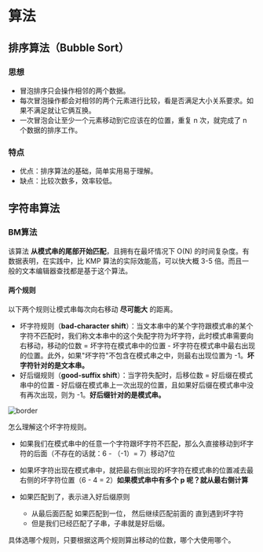 # 算法

## 排序算法（Bubble Sort）
### 思想
* 冒泡排序只会操作相邻的两个数据。
* 每次冒泡操作都会对相邻的两个元素进行比较，看是否满足大小关系要求。如果不满足就让它俩互换。
* 一次冒泡会让至少一个元素移动到它应该在的位置，重复 n 次，就完成了 n 个数据的排序工作。

### 特点

* 优点：排序算法的基础，简单实用易于理解。
* 缺点：比较次数多，效率较低。









## 字符串算法



### BM算法

该算法 **从模式串的尾部开始匹配**，且拥有在最坏情况下 O(N) 的时间复杂度。有数据表明，在实践中，比 KMP 算法的实际效能高，可以快大概 3-5 倍。而且一般的文本编辑器查找都是基于这个算法。



#### 两个规则

以下两个规则让模式串每次向右移动 **尽可能大** 的距离。

- 坏字符规则（**bad-character shift**）：当文本串中的某个字符跟模式串的某个字符不匹配时，我们称文本串中的这个失配字符为坏字符，此时模式串需要向右移动，移动的位数 = 坏字符在模式串中的位置 - 坏字符在模式串中最右出现的位置。此外，如果"坏字符"不包含在模式串之中，则最右出现位置为 -1。**坏字符针对的是文本串。**
- 好后缀规则（**good-suffix shift**）：当字符失配时，后移位数 = 好后缀在模式串中的位置 - 好后缀在模式串上一次出现的位置，且如果好后缀在模式串中没有再次出现，则为 -1。**好后缀针对的是模式串。**



![border](https://pic3.zhimg.com/v2-206804130df1bc5800f8634d5482dd1e_b.jpg)

怎么理解这个坏字符规则。

* 如果我们在模式串中的任意一个字符跟坏字符不匹配，那么久直接移动到坏字符的后面（不存在的话就：6 - （-1）= 7）移动7位

* 如果坏字符出现在模式串中，就把最右侧出现的坏字符在模式串的位置减去最右侧的坏字符位置（6 - 4 = 2）**如果模式串中有多个 p 呢？就从最右侧计算**

  

* 如果匹配到了，表示进入好后缀原则

  * 从最后面匹配 如果匹配到一位， 然后继续匹配前面的 直到遇到坏字符
  * 但是我们已经匹配了子串，子串就是好后缀。



具体选哪个规则，只要根据这两个规则算出移动的位数，哪个大使用哪个。



